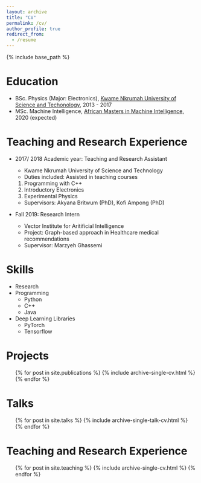 ```yaml
---
layout: archive
title: "CV"
permalink: /cv/
author_profile: true
redirect_from:
  - /resume
---
```


{% include base_path %}

Education
======
* BSc. Physics (Major: Electronics), [Kwame Nkrumah University of Science and Techonology](https://www.knust.edu.gh/), 2013 - 2017
* MSc. Machine Intelligence, [African Masters in Machine Intelligence](https://aimsammi.org/), 2020 (expected)

Teaching and Research Experience
======
* 2017/ 2018 Academic year: Teaching and Research Assistant
  * Kwame Nkrumah University of Science and Technology
  * Duties included: Assisted in teaching courses
  1. Programming with C++ 
  2. Introductory Electronics
  3. Experimental Physics
  * Supervisors: Akyana Britwum (PhD), Kofi Ampong (PhD)

* Fall 2019: Research Intern
  * Vector Institute for Aritificial Intelligence
  * Project: Graph-based approach in Healthcare medical recommendations
  * Supervisor: Marzyeh Ghassemi
  
Skills
======
* Research
* Programming
  * Python
  * C++
  * Java
* Deep Learning Libraries
  * PyTorch
  * Tensorflow

Projects
======
  <ul>{% for post in site.publications %}
    {% include archive-single-cv.html %}
  {% endfor %}</ul>
  
Talks
======
  <ul>{% for post in site.talks %}
    {% include archive-single-talk-cv.html %}
  {% endfor %}</ul>
  
Teaching and Research Experience
======
  <ul>{% for post in site.teaching %}
    {% include archive-single-cv.html %}
  {% endfor %}</ul>
  

